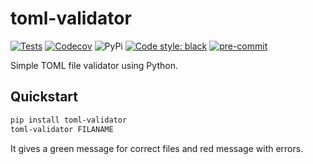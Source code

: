 # toml-validator

[![Tests](https://github.com/staticdev/toml-validator/workflows/Tests/badge.svg)](https://github.com/staticdev/toml-validator/actions?workflow=Tests)
[![Codecov](https://codecov.io/gh/staticdev/toml-validator/badge.svg?branch=master&service=github)](https://codecov.io/gh/staticdev/toml-validator)
![PyPi](https://badge.fury.io/py/toml-validator.svg)
[![Code style: black](https://img.shields.io/badge/code%20style-black-000000.svg)](https://github.com/psf/black)
[![pre-commit](https://img.shields.io/badge/pre--commit-enabled-brightgreen?logo=pre-commit&logoColor=white)](https://github.com/pre-commit/pre-commit)

Simple TOML file validator using Python.

## Quickstart

```sh
pip install toml-validator
toml-validator FILANAME
```

It gives a green message for correct files and red message with errors.
